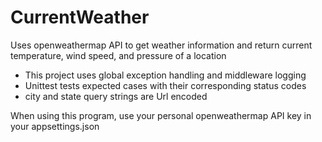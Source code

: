 # CurrentWeather
Uses openweathermap API to get weather information and return current temperature, wind speed, and pressure of a location
 - This project uses global exception handling and middleware logging
 - Unittest tests expected cases with their corresponding status codes
 - city and state query strings are Url encoded
 
 When using this program, use your personal openweathermap API key in your appsettings.json 
